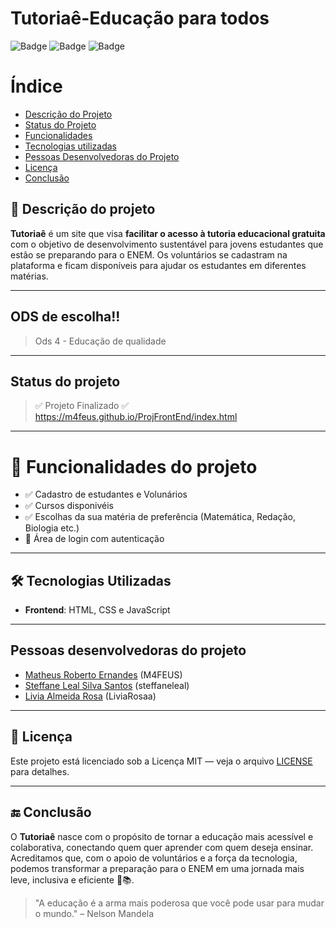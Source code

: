 # Tutoriaê-Educação para todos

![Badge](https://img.shields.io/badge/-HTML-df8638?logo=html5&logoColor=0d2c46&style=for-the-badge)
![Badge](https://img.shields.io/badge/-CSS-264de4?logo=css&logoColor=FFFFFF&style=for-the-badge)
![Badge](https://img.shields.io/badge/-JS-Black?logo-javascript&logoColor=f5f5f5&style=for-the-badge)

# Índice 
* [Descrição do Projeto](#descrição-do-projeto)
* [Status do Projeto](#status-do-Projeto)
* [Funcionalidades](#funcionalidades)
* [Tecnologias utilizadas](#tecnologias-utilizadas)
* [Pessoas Desenvolvedoras do Projeto](#pessoas-desenvolvedoras)
* [Licença](#licença)
* [Conclusão](#conclusão)

## 📌 Descrição do projeto

**Tutoriaê** é um site que visa **facilitar o acesso à tutoria educacional gratuita** com o objetivo de desenvolvimento sustentável para jovens estudantes que estão se preparando para o ENEM. Os voluntários se cadastram na plataforma e ficam disponíveis para ajudar os estudantes em diferentes matérias.

---
## ODS de escolha!!

> Ods 4 - Educação de qualidade

---
## Status do projeto
> ✅ Projeto Finalizado ✅
> https://m4feus.github.io/ProjFrontEnd/index.html

---
# :hammer: Funcionalidades do projeto

- ✅ Cadastro de estudantes e Volunários
- ✅ Cursos disponivéis
- ✅ Escolhas da sua matéria de preferência (Matemática, Redação, Biologia etc.)
- 🔐 Área de login com autenticação

---
## 🛠 Tecnologias Utilizadas

- **Frontend**: HTML, CSS e JavaScript

---
## Pessoas desenvolvedoras do projeto
- [Matheus Roberto Ernandes](https://m4feus.github.io/) (M4FEUS)
- [Steffane Leal Silva Santos](https://steffaneleal.github.io/EC47C-CurriculumVitae/) (steffaneleal)
- [Livia Almeida Rosa](https://liviarosaa.github.io/-Curriculo-.github.io/) (LiviaRosaa)
---
## 📝 Licença
Este projeto está licenciado sob a Licença MIT — veja o arquivo [LICENSE](LICENSE) para detalhes.

---
## 🔚 Conclusão
O **Tutoriaê** nasce com o propósito de tornar a educação mais acessível e colaborativa, conectando quem quer aprender com quem deseja ensinar. Acreditamos que, com o apoio de voluntários e a força da tecnologia, podemos transformar a preparação para o ENEM em uma jornada mais leve, inclusiva e eficiente 💙📚.
> "A educação é a arma mais poderosa que você pode usar para mudar o mundo." – Nelson Mandela
